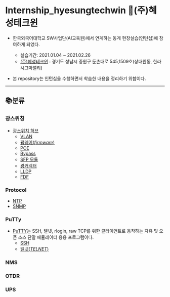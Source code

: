 # Internship_hyesungtechwin  🏢(주)혜성테크윈


* 한국외국어대학교 SW사업단(AI교육원)에서 연계하는 동계 현장실습(인턴십)에 참여하게 되었다.
  * 실습기간: 2021.01.04 ~ 2021.02.26
  * [(주)혜성테크윈](http://hyesungtechwin.com/) : 경기도 성남시 중원구 둔촌대로 545,1509호(상대원동, 한라시그마밸리)

* 본 repository는 인턴십을 수행하면서 학습한 내용을 정리하기 위함이다.

- - -

📚분류
-------------

### 광스위칭
* [광스위치 허브](https://github.com/hsryu456/Internship_hyesungtechwin-/blob/main/%EA%B4%91%EC%8A%A4%EC%9C%84%EC%B9%98.md#-%EA%B4%91%EC%8A%A4%EC%9C%84%EC%B9%98optical-switch, "github link")
  * [VLAN](https://github.com/hsryu456/Internship_hyesungtechwin-/blob/main/VLAN.md#-vlanvirtual-lan, "github link")
  * [펌웨어(_firmware_)](https://github.com/hsryu456/Internship_hyesungtechwin-/blob/main/firmware.md#-%ED%8E%8C%EC%9B%A8%EC%96%B4firmware, "github link")
  * [POE](https://github.com/hsryu456/Internship_hyesungtechwin-/blob/main/POE.md#-poe_-_, "")
  * [Bypass](https://github.com/hsryu456/Internship_hyesungtechwin-/blob/main/Bypass.md#-bypass__, "github link")
  * [SFP 모듈](https://github.com/hsryu456/Internship_hyesungtechwin-/blob/main/SFP%20%EB%AA%A8%EB%93%88.md#-sfp-%EB%AA%A8%EB%93%88__, "github link")
  * [광커넥터](https://github.com/hsryu456/Internship_hyesungtechwin-/blob/main/%EA%B4%91%EC%BB%A4%EB%84%A5%ED%84%B0.md#-%EA%B4%91%EC%BB%A4%EB%84%A5%ED%84%B0optical-connector, "github link")
  * [LLDP](https://github.com/hsryu456/Internship_hyesungtechwin-/blob/main/LLDP.md#-lldp__, "github link")
  * [FDF](https://github.com/hsryu456/Internship_hyesungtechwin-/blob/main/FDF.md#-fdf__, "github link")

### **Protocol**
* [NTP](https://github.com/hsryu456/Internship_hyesungtechwin-/blob/main/NTP.md#-ntp__, "github link")
* [SNMP](https://github.com/hsryu456/Internship_hyesungtechwin-/blob/main/SNMP.md#-snmp__, "github link")

### **PuTTy**
* [PuTTY](https://github.com/hsryu456/Internship_hyesungtechwin-/blob/main/PuTTy.md#-putty, "github link")는 SSH, 텔넷, rlogin, raw TCP를 위한 클라이언트로 동작하는 자유 및 오픈 소스 단말 에뮬레이터 응용 프로그램이다.
  * [SSH](https://github.com/hsryu456/Internship_hyesungtechwin-/blob/main/SSH.md#-ssh, "github link")
  * [텔넷(_TELNET_)](https://github.com/hsryu456/Internship_hyesungtechwin-/blob/main/TELNET.md#-%ED%85%94%EB%84%B7telnet, "github link")

### **NMS**

### **OTDR**

### **UPS**
